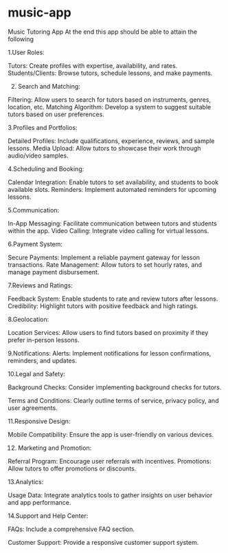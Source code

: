 # music-app
Music Tutoring App
At the end this app should be able to attain the following

1.User Roles:

Tutors: Create profiles with expertise, availability, and rates.
Students/Clients: Browse tutors, schedule lessons, and make payments.

2. Search and Matching:

Filtering: Allow users to search for tutors based on instruments, genres, location, etc.
Matching Algorithm: Develop a system to suggest suitable tutors based on user preferences.

3.Profiles and Portfolios:

Detailed Profiles: Include qualifications, experience, reviews, and sample lessons.
Media Upload: Allow tutors to showcase their work through audio/video samples.

4.Scheduling and Booking:

Calendar Integration: Enable tutors to set availability, and students to book available slots.
Reminders: Implement automated reminders for upcoming lessons.

5.Communication:

In-App Messaging: Facilitate communication between tutors and students within the app.
Video Calling: Integrate video calling for virtual lessons.

6.Payment System:

Secure Payments: Implement a reliable payment gateway for lesson transactions.
Rate Management: Allow tutors to set hourly rates, and manage payment disbursement.

7.Reviews and Ratings:

Feedback System: Enable students to rate and review tutors after lessons.
Credibility: Highlight tutors with positive feedback and high ratings.

8.Geolocation:

Location Services: Allow users to find tutors based on proximity if they prefer in-person lessons.

9.Notifications:
Alerts: Implement notifications for lesson confirmations, reminders, and updates.

10.Legal and Safety:

Background Checks: Consider implementing background checks for tutors.

Terms and Conditions: Clearly outline terms of service, privacy policy, and user agreements.

11.Responsive Design:

Mobile Compatibility: Ensure the app is user-friendly on various devices.

12. Marketing and Promotion:

Referral Program: Encourage user referrals with incentives.
Promotions: Allow tutors to offer promotions or discounts.

13.Analytics:

Usage Data: 
Integrate analytics tools to gather insights on user behavior and app performance.

14.Support and Help Center:

FAQs: Include a comprehensive FAQ section.

Customer Support: Provide a responsive customer support system.
